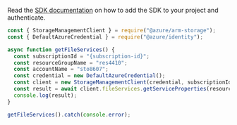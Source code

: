 Read the [SDK documentation](https://github.com/Azure/azure-sdk-for-js/blob/%40azure%2Farm-storage_17.2.0/sdk/storage/arm-storage/README.md) on how to add the SDK to your project and authenticate.

```javascript
const { StorageManagementClient } = require("@azure/arm-storage");
const { DefaultAzureCredential } = require("@azure/identity");

async function getFileServices() {
  const subscriptionId = "{subscription-id}";
  const resourceGroupName = "res4410";
  const accountName = "sto8607";
  const credential = new DefaultAzureCredential();
  const client = new StorageManagementClient(credential, subscriptionId);
  const result = await client.fileServices.getServiceProperties(resourceGroupName, accountName);
  console.log(result);
}

getFileServices().catch(console.error);
```
